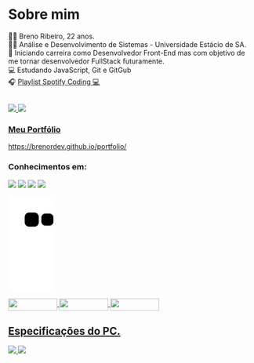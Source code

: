 # Sobre mim

🙋‍♂️ Breno Ribeiro, 22 anos. <br>
👨‍🎓 Análise e Desenvolvimento de Sistemas - Universidade Estácio de SA.<br>
🎯 Iniciando carreira como Desenvolvedor Front-End mas com objetivo de me tornar desenvolvedor FullStack futuramente.<br>
💻 Estudando JavaScript, Git e GitGub<br>
🎧 <a href="https://open.spotify.com/playlist/5IMF5Ip71xcVj71pjEYXmM?si=abe1a9c19a8043b9">Playlist Spotify Coding 💻</a>

<div align="left">
<br>
  <a href="https://github.com/brenordev">
  <img height="180em" src="https://github-readme-stats.vercel.app/api?username=brenordev&show_icons=true&theme=dracula&include_all_commits=true&count_private=true"/>
  <img height="180em" src="https://github-readme-stats.vercel.app/api/top-langs/?username=brenordev&layout=compact&langs_count=7&theme=dracula"/>
</div>

### Meu Portfólio
https://brenordev.github.io/portfolio/

### Conhecimentos em:
<div>
  <img src="https://img.shields.io/badge/HTML5-DA0037?style=for-the-badge&logo=html5&logoColor=white">
  <img src="https://img.shields.io/badge/CSS3-DA0037?style=for-the-badge&logo=css3&logoColor=white">
  <img src="https://img.shields.io/badge/JavaScript-DA0037?style=for-the-badge&logo=javascript&logoColor=white">
  <img src="https://img.shields.io/badge/Sass-DA0037?style=for-the-badge&logo=sass&logoColor=white">
</div>
<div>
  
  ![Snake animation](https://github.com/brenordev/brenordev/blob/output/github-contribution-grid-snake.svg)
  
<div>
<a href="https://www.instagram.com/brenor.dev/" target"_blank"/><img border-radius="0" align="center" width="100" height="25" src="https://img.shields.io/badge/Instagram-DA0037?style=for-the-badge&logo=instagram&logoColor=white"/>
<a href="https://www.linkedin.com/in/breno-ribeiro-293653231/" target"_blank"/><img align="center" width="100" height="25" src="https://img.shields.io/badge/LinkedIn-DA0037?style=for-the-badge&logo=linkedin&logoColor=white"/>
<a href="https://github.com/brenordev" target"_blank"/><img align="center" width="100" height="25" src="https://img.shields.io/badge/GitHub-DA0037?style=for-the-badge&logo=github&logoColor=white"/>
</div>

## Especificações do PC.
<img src="https://img.shields.io/badge/Intel-Core_i5_9th_10400F-0071C5?style=for-the-badge&logo=intel&logoColor=white">
<img src="https://img.shields.io/badge/NVIDIA-GTX1650_TUF_Gaming-76B900?style=for-the-badge&logo=nvidia&logoColor=white">
  
